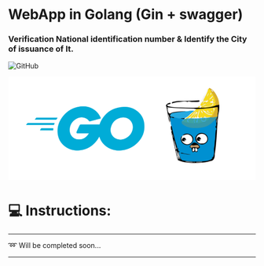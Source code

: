 # WebApp in Golang (Gin + swagger)
### Verification National identification number & Identify the City of issuance of It.

![GitHub](https://img.shields.io/github/license/saber-khakbiz/Bash-MK-Project?style=for-the-badge)


![img](https://github.com/saber-khakbiz/WebApp-nID/blob/master/img-readme/go-and-gin.png)

# :computer: Instructions:

--------------------------------------------------
:loop:
Will be completed soon...


**************************************************






